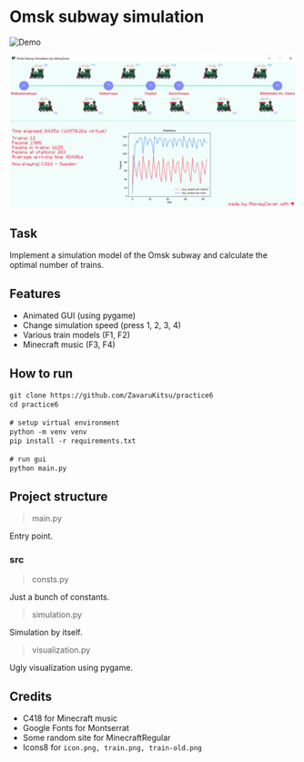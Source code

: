 # Omsk subway simulation

![Demo](.github/demo.gif)

![Demo](.github/demo.png)

## Task

Implement a simulation model of the Omsk subway and calculate the optimal number of trains.

## Features

- Animated GUI (using pygame)
- Change simulation speed (press 1, 2, 3, 4)
- Various train models (F1, F2)
- Minecraft music (F3, F4)

## How to run

```shell
git clone https://github.com/ZavaruKitsu/practice6
cd practice6

# setup virtual environment
python -m venv venv
pip install -r requirements.txt

# run gui
python main.py
```

## Project structure

> main.py

Entry point.

### src

> consts.py

Just a bunch of constants.

> simulation.py

Simulation by itself.

> visualization.py

Ugly visualization using pygame.

## Credits

- C418 for Minecraft music
- Google Fonts for Montserrat
- Some random site for MinecraftRegular
- Icons8 for `icon.png, train.png, train-old.png`
